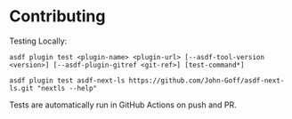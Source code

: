 # Contributing

Testing Locally:

```shell
asdf plugin test <plugin-name> <plugin-url> [--asdf-tool-version <version>] [--asdf-plugin-gitref <git-ref>] [test-command*]

asdf plugin test asdf-next-ls https://github.com/John-Goff/asdf-next-ls.git "nextls --help"
```

Tests are automatically run in GitHub Actions on push and PR.
